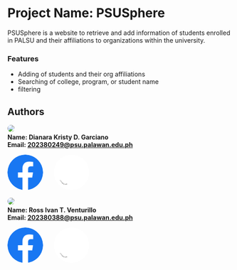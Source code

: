 # Project Name: PSUSphere

PSUSphere is a website to retrieve and add  information of students enrolled in PALSU
and their affiliations to organizations within the university.

### Features

* Adding of students and their org affiliations 
* Searching of college, program, or student name
* filtering 

## Authors 

<img src="https://avatars.githubusercontent.com/u/142156759?v=4" width="150" style="border-radius: 50%;"><br>
**Name: Dianara Kristy D. Garciano**<br>
**Email: 202380249@psu.palawan.edu.ph**

[<img style="margin-right: 20px; width: 80px; border-radius: 50%;" src="./img/Facebook.png">](https://web.facebook.com/watashiwadayan.desu)
[<img style="margin-right: 20px; width: 80px; border-radius: 50%;" src="./img/Github.png">](https://github.com/mosshead19)


<img src="https://avatars.githubusercontent.com/u/178126655?v=4" width="150" style="border-radius: 50%;"><br>
**Name: Ross Ivan T. Venturillo**<br>
**Email: 202380388@psu.palawan.edu.ph**<br>

[<img style="margin-right: 20px; width: 80px; border-radius: 50%;" src="./img/Facebook.png">](https://web.facebook.com/kira.venturillo)
[<img style="width: 80px; border-radius: 50%;" src="./img/Github.png">](https://github.com/Ritvent)





